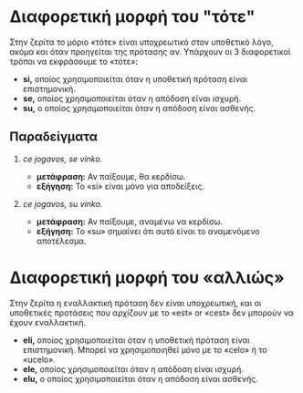 # Διαφορετική μορφή του "τότε"

Στην ζερίτα το μόριο «τότε» είναι υποχρεωτικό στον υποθετικό λόγο, ακόμα και όταν προηγείται της πρότασης αν.
Υπάρχουν οι 3 διαφορετικοί τρόποι να εκφράσουμε το «τότε»:

- **si,** οποίος χρησιμοποιείται όταν η υποθετική πρόταση είναι επιστημονική.
- **se,** οποίος χρησιμοποιείται όταν η απόδοση είναι ισχυρή.
- **su,** ο οποίος χρησιμοποιείται όταν η απόδοση είναι ασθενής.

## Παραδείγματα

1.  _ce jogavos, se vinko._

    - **μετάφραση:** Αν παίξουμε, θα κερδίσω.
    - **εξήγηση:** Το «si» είναι μόνο για αποδείξεις.

1.  _ce jogavos, su vinko._

    - **μετάφραση:** Αν παίξουμε, αναμένω να κερδίσω.
    - **εξήγηση:** Το «su» σημαίνει ότι αυτό είναι το αναμενόμενο αποτέλεσμα.

# Διαφορετική μορφή του «αλλιώς»

Στην ζερίτα η εναλλακτική πρόταση δεν είναι υποχρεωτική, και οι υποθετικές προτάσεις που αρχίζουν με το «est» or «cest» δεν μπορούν να έχουν εναλλακτική.

- **eli,** οποίος χρησιμοποιείται όταν η υποθετική πρόταση είναι επιστημονική. Μπορεί να χρησιμοποιηθεί μόνο με το «celo» ή το «ucelo».
- **ele,** οποίος χρησιμοποιείται όταν η απόδοση είναι ισχυρή.
- **elu,** ο οποίος χρησιμοποιείται όταν η απόδοση είναι ασθενής.
